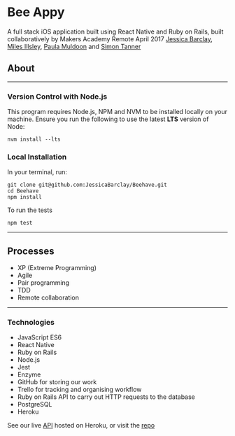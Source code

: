 # Bee Appy
A full stack iOS application built using React Native and Ruby on Rails, built collaboratively by Makers Academy Remote April 2017 [Jessica Barclay](https://github.com/JessicaBarclay), [Miles Illsley](https://github.com/milesillsley), [Paula Muldoon](https://github.com/pmuldoon86) and [Simon Tanner](https://github.com/SimonTanner)

## About

---

### Version Control with Node.js
This program requires Node.js, NPM and NVM to be installed locally on your machine.
Ensure you run the following to use the latest **LTS** version of Node:
```
nvm install --lts
```
### Local Installation
In your terminal, run:
```
git clone git@github.com:JessicaBarclay/Beehave.git
cd Beehave
npm install
```

To run the tests

```
npm test
```

---
## Processes
* XP (Extreme Programming)
* Agile
* Pair programming
* TDD
* Remote collaboration

---

### Technologies

* JavaScript ES6
* React Native
* Ruby on Rails
* Node.js
* Jest
* Enzyme
* GitHub for storing our work
* Trello for tracking and organising workflow
* Ruby on Rails API to carry out HTTP requests to the database
* PostgreSQL
* Heroku


See our live [API](https://bee-appy.herokuapp.com/) hosted on Heroku, or visit the [repo](https://github.com/pmuldoon86/beeAppy_api)
